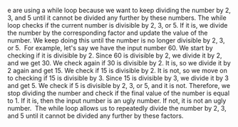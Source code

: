 e are using a while loop because we want to keep dividing the number by 2, 3, and 5 until it cannot be divided any further by these numbers.
​
The while loop checks if the current number is divisible by 2, 3, or 5. If it is, we divide the number by the corresponding factor and update the value of the number. We keep doing this until the number is no longer divisible by 2, 3, or 5.
​
For example, let's say we have the input number 60. We start by checking if it is divisible by 2. Since 60 is divisible by 2, we divide it by 2, and we get 30. We check again if 30 is divisible by 2. It is, so we divide it by 2 again and get 15. We check if 15 is divisible by 2. It is not, so we move on to checking if 15 is divisible by 3. Since 15 is divisible by 3, we divide it by 3 and get 5. We check if 5 is divisible by 2, 3, or 5, and it is not. Therefore, we stop dividing the number and check if the final value of the number is equal to 1. If it is, then the input number is an ugly number. If not, it is not an ugly number.
​
The while loop allows us to repeatedly divide the number by 2, 3, and 5 until it cannot be divided any further by these factors.